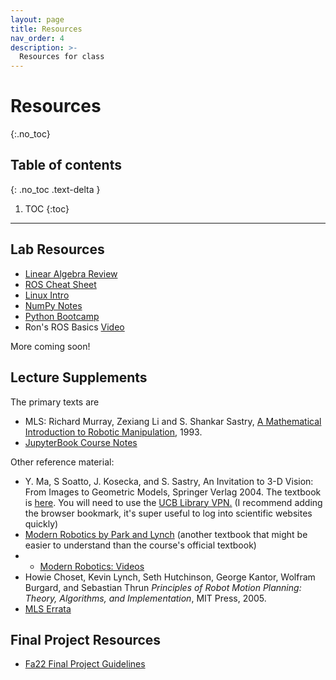 ```yaml
---
layout: page
title: Resources
nav_order: 4
description: >-
  Resources for class
---
```


# Resources

{:.no_toc}

## Table of contents

{: .no_toc .text-delta }

1. TOC
   {:toc}

---

## Lab Resources

- [Linear Algebra Review](assets/resources/math_review.pdf)
- [ROS Cheat Sheet](assets/resources/ROS_cheat_sheet.pdf)
- [Linux Intro](assets/resources/linux_intro.pdf)
- [NumPy Notes](assets/resources/numpy_notes.pdf)
- [Python Bootcamp](assets/resources/Python_Bootcamp.zip)
- Ron's ROS Basics [Video](https://www.youtube.com/watch?v=qFVtJcGoJvw)

More coming soon!

## Lecture Supplements

The primary texts are

- MLS: Richard Murray, Zexiang Li and S. Shankar Sastry, <a href="https://ucb-ee106.github.io/eecs106a-fa23site/assets/MLS.pdf">A Mathematical Introduction to Robotic Manipulation</a>, 1993.
- [JupyterBook Course Notes](https://ucb-ee106.github.io/ee106a_jupyterbook/intro.html)

Other reference material:

- Y. Ma, S Soatto, J. Kosecka, and S. Sastry, An Invitation to 3-D Vision: From Images to Geometric Models, Springer Verlag 2004. The textbook is <a href="https://link.springer.com/book/10.1007/978-0-387-21779-6">here</a>. You will need to use the <a href="https://www.lib.berkeley.edu/help/connect-off-campus">UCB Library VPN.</a> (I recommend adding the browser bookmark, it's super useful to log into scientific websites quickly)
- [Modern Robotics by Park and Lynch](http://hades.mech.northwestern.edu/images/7/7f/MR.pdf) (another textbook that might be easier to understand than the course's official textbook)
- - [Modern Robotics: Videos](https://www.youtube.com/watch?v=jVu-Hijns70&list=PLggLP4f-rq02vX0OQQ5vrCxbJrzamYDfx)
- Howie Choset, Kevin Lynch, Seth Hutchinson, George Kantor, Wolfram Burgard, and Sebastian Thrun _Principles of Robot Motion Planning: Theory, Algorithms, and Implementation_, MIT Press, 2005.
- [MLS Errata](https://www.cds.caltech.edu/~murray/books/MLS/index.html)

## Final Project Resources

- [Fa22 Final Project Guidelines](https://static.us.edusercontent.com/files/f5PUFknMwsDoUdWUZiTrYP04)
